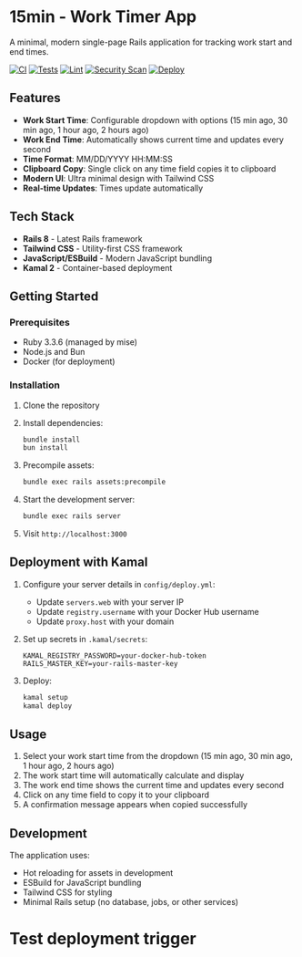 # 15min - Work Timer App

A minimal, modern single-page Rails application for tracking work start and end times.

[![CI](https://github.com/barturba/15min/actions/workflows/ci.yml/badge.svg)](https://github.com/barturba/15min/actions/workflows/ci.yml)
[![Tests](https://github.com/barturba/15min/actions/workflows/ci.yml/badge.svg?branch=main&job=test)](https://github.com/barturba/15min/actions/workflows/ci.yml)
[![Lint](https://github.com/barturba/15min/actions/workflows/ci.yml/badge.svg?branch=main&job=lint)](https://github.com/barturba/15min/actions/workflows/ci.yml)
[![Security Scan](https://github.com/barturba/15min/actions/workflows/ci.yml/badge.svg?branch=main&job=scan_ruby)](https://github.com/barturba/15min/actions/workflows/ci.yml)
[![Deploy](https://github.com/barturba/15min/actions/workflows/ci.yml/badge.svg?branch=main&job=deploy)](https://github.com/barturba/15min/actions/workflows/ci.yml)

## Features

- **Work Start Time**: Configurable dropdown with options (15 min ago, 30 min ago, 1 hour ago, 2 hours ago)
- **Work End Time**: Automatically shows current time and updates every second
- **Time Format**: MM/DD/YYYY HH:MM:SS
- **Clipboard Copy**: Single click on any time field copies it to clipboard
- **Modern UI**: Ultra minimal design with Tailwind CSS
- **Real-time Updates**: Times update automatically

## Tech Stack

- **Rails 8** - Latest Rails framework
- **Tailwind CSS** - Utility-first CSS framework
- **JavaScript/ESBuild** - Modern JavaScript bundling
- **Kamal 2** - Container-based deployment

## Getting Started

### Prerequisites

- Ruby 3.3.6 (managed by mise)
- Node.js and Bun
- Docker (for deployment)

### Installation

1. Clone the repository
2. Install dependencies:
   ```bash
   bundle install
   bun install
   ```

3. Precompile assets:
   ```bash
   bundle exec rails assets:precompile
   ```

4. Start the development server:
   ```bash
   bundle exec rails server
   ```

5. Visit `http://localhost:3000`

## Deployment with Kamal

1. Configure your server details in `config/deploy.yml`:
   - Update `servers.web` with your server IP
   - Update `registry.username` with your Docker Hub username
   - Update `proxy.host` with your domain

2. Set up secrets in `.kamal/secrets`:
   ```
   KAMAL_REGISTRY_PASSWORD=your-docker-hub-token
   RAILS_MASTER_KEY=your-rails-master-key
   ```

3. Deploy:
   ```bash
   kamal setup
   kamal deploy
   ```

## Usage

1. Select your work start time from the dropdown (15 min ago, 30 min ago, 1 hour ago, 2 hours ago)
2. The work start time will automatically calculate and display
3. The work end time shows the current time and updates every second
4. Click on any time field to copy it to your clipboard
5. A confirmation message appears when copied successfully

## Development

The application uses:
- Hot reloading for assets in development
- ESBuild for JavaScript bundling
- Tailwind CSS for styling
- Minimal Rails setup (no database, jobs, or other services)
# Test deployment trigger
